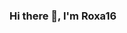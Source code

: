 ### Hi there 👋, I'm Roxa16

<!--
**Roxa16/Roxa16** is a ✨ _special_ ✨ repository because its `README.md` (this file) appears on your GitHub profile.

Here are some ideas to get you started:

- 🔭 I’m currently working on data projects.
- 🌱 I’m currently learning DAX Language.
- 🤔 I’m looking for help with Data Science topics

:simple_smile:
